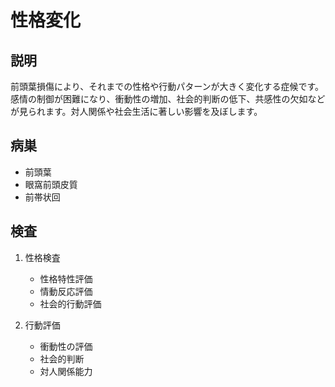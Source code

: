 
# 性格変化

## 説明

前頭葉損傷により、それまでの性格や行動パターンが大きく変化する症候です。感情の制御が困難になり、衝動性の増加、社会的判断の低下、共感性の欠如などが見られます。対人関係や社会生活に著しい影響を及ぼします。

## 病巣

- 前頭葉
- 眼窩前頭皮質
- 前帯状回

## 検査

1. 性格検査

   - 性格特性評価
   - 情動反応評価
   - 社会的行動評価

2. 行動評価
   - 衝動性の評価
   - 社会的判断
   - 対人関係能力

